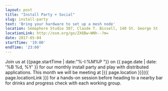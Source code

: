 ```yaml
---
layout: post
title: "Install Party + Social"
slug: install-party
text: 'Bring your hardware to set up a mesh node'
location: Semaphore Studio 307, Claude T. Bissell, 140 St. George St  
locationLink: http://osm.org/go/ZX6Bw~WNh--?m=
date: 2017-05-04
startTime: '19:00'
endTime: '23:00'
---
```


Join us at {{page.startTime | date:"%-I:%M%P "}} on {{ page.date | date: '%B %d, %Y' }} for our monthly install party and play with distributed applications. This month we will be meeting at [{{ page.location }}]({{ page.locationLink }}) for a hands-on session before heading to a nearby bar for drinks and progress check with each working group.
